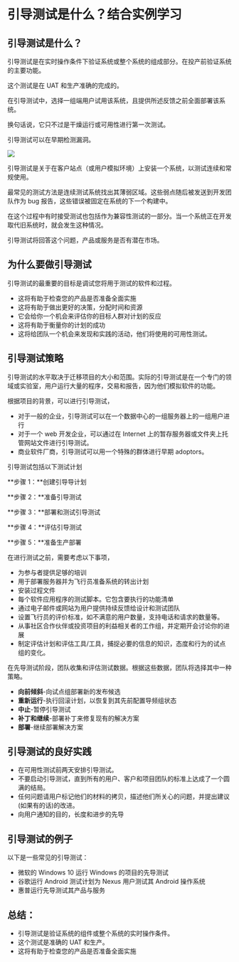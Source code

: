 # 引导测试是什么？结合实例学习

## 引导测试是什么？

引导测试是在实时操作条件下验证系统或整个系统的组成部分。在投产前验证系统的主要功能。

这个测试是在 UAT 和生产准确的完成的。

在引导测试中，选择一组端用户试用该系统，且提供所述反馈之前全面部署该系统。

换句话说，它只不过是干燥运行或可用性进行第一次测试。

引导测试可以在早期检测漏洞。

![](./images/040516_0456_PilotTestin1.png)

引导测试是关于在客户站点（或用户模拟环境）上安装一个系统，以测试连续和常规使用。

最常见的测试方法是连续测试系统找出其薄弱区域。这些弱点随后被发送到开发团队作为 bug 报告，这些错误被固定在系统的下一个构建中。

在这个过程中有时接受测试也包括作为兼容性测试的一部分。当一个系统正在开发取代旧系统时，就会发生这种情况。

引导测试将回答这个问题，产品或服务是否有潜在市场。

## 为什么要做引导测试

引导测试的最重要的目标是调试您将用于测试的软件和过程。

- 这将有助于检查您的产品是否准备全面实施
- 这将有助于做出更好的决策，分配时间和资源
- 它会给你一个机会来评估你的目标人群对计划的反应
- 这将有助于衡量你的计划的成功
- 这将给团队一个机会来发现和实践的活动，他们将使用的可用性测试。

## 引导测试策略

引导测试的水平取决于迁移项目的大小和范围。实际的引导测试是在一个专门的领域或实验室，用户运行大量的程序，交易和报告，因为他们模拟软件的功能。

根据项目的背景，可以进行引导测试，

- 对于一般的企业，引导测试可以在一个数据中心的一组服务器上的一组用户进行
- 对于一个 web 开发企业，可以通过在 Internet 上的暂存服务器或文件夹上托管网站文件进行引导测试。
- 商业软件厂商，引导测试可以用一个特殊的群体进行早期 adoptors。

引导测试包括以下测试计划

**步骤 1：**创建引导导计划

**步骤 2：**准备引导测试

**步骤 3：**部署和测试引导测试

**步骤 4：**评估引导测试

**步骤 5：**准备生产部署

在进行测试之前，需要考虑以下事项，

- 为参与者提供足够的培训
- 用于部署服务器并为飞行员准备系统的转出计划
- 安装过程文件
- 每个软件应用程序的测试脚本。它包含要执行的功能清单
- 通过电子邮件或网站为用户提供持续反馈给设计和测试团队
- 设置飞行员的评价标准，如不满意的用户数量，支持电话和请求的数量等。
- 从事社区合作伙伴或投资项目的利益相关者的工作组，并定期开会讨论你的进展
- 制定评估计划和评估工具/工具，捕捉必要的信息的知识，态度和行为的试点组的变化。

在先导测试阶段，团队收集和评估测试数据。根据这些数据，团队将选择其中一种策略。

- **向前倾斜**-向试点组部署新的发布候选
- **重新运行**-执行回滚计划，以恢复到其先前配置导频组状态
- **中止**-暂停引导测试
- **补丁和继续**-部署补丁来修复现有的解决方案
- **部署**-继续部署解决方案

## 引导测试的良好实践

- 在可用性测试前两天安排引导测试。
- 不要启动引导测试，直到所有的用户、客户和项目团队的标准上达成了一个圆满的结局。
- 任何问题请用户标记他们的材料的拷贝，描述他们所关心的问题，并提出建议(如果有的话)的改进。
- 向用户通知的目的，长度和进步的先导

## 引导测试的例子

以下是一些常见的引导测试：

- 微软的 Windows 10 运行 Windows 的项目的先导测试
- 谷歌运行 Android 测试计划为 Nexus 用户测试其 Android 操作系统
- 惠普运行先导测试其产品与服务

## 总结：

- 引导测试是验证系统的组件或整个系统的实时操作条件。
- 这个测试是准确的 UAT 和生产。
- 这将有助于检查您的产品是否准备全面实施